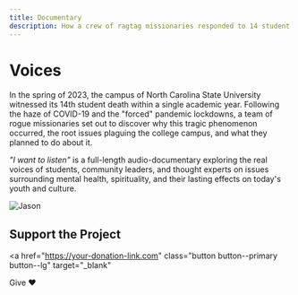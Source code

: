 ```yaml
---
title: Documentary
description: How a crew of ragtag missionaries responded to 14 student deaths at a top American university.
---
```


# Voices

In the spring of 2023, the campus of North Carolina State University witnessed its 14th student death within a single academic year. Following the haze of COVID-19 and the "forced" pandemic lockdowns, a team of rogue missionaries set out to discover why this tragic phenomenon occurred, the root issues plaguing the college campus, and what they planned to do about it.

*"I want to listen"* is a full-length audio-documentary exploring the real voices of students, community leaders, and thought experts on issues surrounding mental health, spirituality, and their lasting effects on today's youth and culture.

![Jason](/img/interview.png)

## Support the Project

<a
  href="https://your-donation-link.com"
  class="button button--primary button--lg"
  target="_blank"
>
  Give ❤️
</a>
